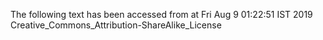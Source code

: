 The following text has been accessed from at Fri Aug 9 01:22:51 IST 2019
Creative_Commons_Attribution-ShareAlike_License
